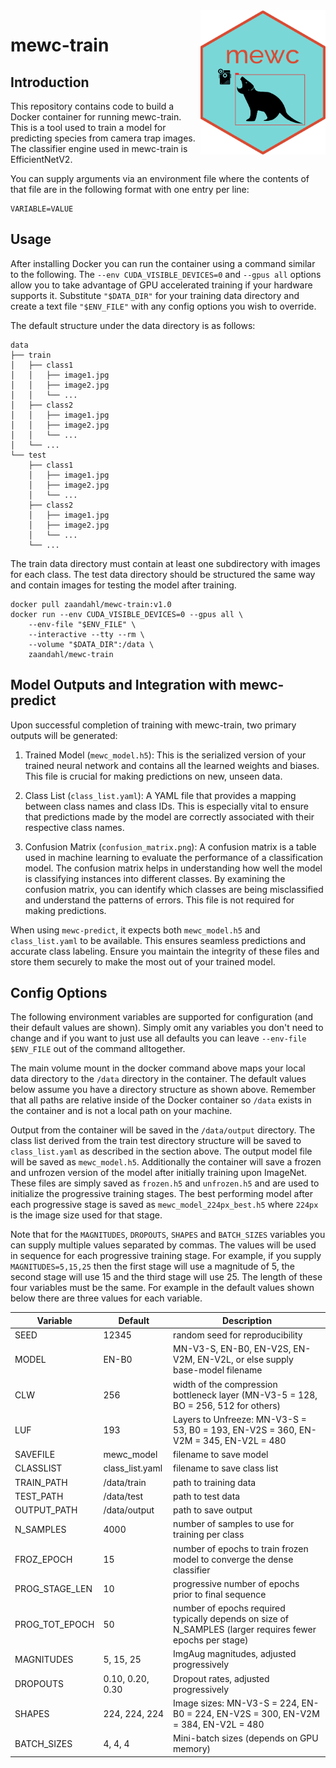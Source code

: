 <img src="mewc_logo_hex.png" alt="MEWC Hex Sticker" width="200" align="right"/>

# mewc-train

## Introduction
This repository contains code to build a Docker container for running mewc-train. This is a tool used to train a model for predicting species from camera trap images. The classifier engine used in mewc-train is EfficientNetV2. 

You can supply arguments via an environment file where the contents of that file are in the following format with one entry per line:
```
VARIABLE=VALUE
```

## Usage

After installing Docker you can run the container using a command similar to the following. The `--env CUDA_VISIBLE_DEVICES=0` and `--gpus all` options allow you to take advantage of GPU accelerated training if your hardware supports it. Substitute `"$DATA_DIR"` for your training data directory and create a text file `"$ENV_FILE"` with any config options you wish to override. 

The default structure under the data directory is as follows:
```
data
├── train
│   ├── class1
│   │   ├── image1.jpg
│   │   ├── image2.jpg
│   │   └── ...
│   ├── class2
│   │   ├── image1.jpg
│   │   ├── image2.jpg
│   │   └── ...
│   └── ...
└── test
    ├── class1
    │   ├── image1.jpg
    │   ├── image2.jpg
    │   └── ...
    ├── class2
    │   ├── image1.jpg
    │   ├── image2.jpg
    │   └── ...
    └── ...
```

The train data directory must contain at least one subdirectory with images for each class. The test data directory should be structured the same way and contain images for testing the model after training.

```
docker pull zaandahl/mewc-train:v1.0
docker run --env CUDA_VISIBLE_DEVICES=0 --gpus all \ 
    --env-file "$ENV_FILE" \
    --interactive --tty --rm \
    --volume "$DATA_DIR":/data \
    zaandahl/mewc-train
```

## Model Outputs and Integration with mewc-predict
Upon successful completion of training with mewc-train, two primary outputs will be generated:

1. Trained Model (`mewc_model.h5`): This is the serialized version of your trained neural network and contains all the learned weights and biases. This file is crucial for making predictions on new, unseen data.

2. Class List (`class_list.yaml`): A YAML file that provides a mapping between class names and class IDs. This is especially vital to ensure that predictions made by the model are correctly associated with their respective class names.

3. Confusion Matrix (`confusion_matrix.png`): A confusion matrix is a table used in machine learning to evaluate the performance of a classification model. The confusion matrix helps in understanding how well the model is classifying instances into different classes. By examining the confusion matrix, you can identify which classes are being misclassified and understand the patterns of errors. This file is not required for making predictions.

When using `mewc-predict`, it expects both `mewc_model.h5` and `class_list.yaml` to be available. This ensures seamless predictions and accurate class labeling. Ensure you maintain the integrity of these files and store them securely to make the most out of your trained model.

## Config Options

The following environment variables are supported for configuration (and their default values are shown). Simply omit any variables you don't need to change and if you want to just use all defaults you can leave `--env-file $ENV_FILE` out of the command alltogether. 

The main volume mount in the docker command above maps your local data directory to the `/data` directory in the container. The default values below assume you have a directory structure as shown above. Remember that all paths are relative inside of the Docker container so `/data` exists in the container and is not a local path on your machine.

Output from the container will be saved in the `/data/output` directory. The class list derived from the train test directory structure will be saved to `class_list.yaml` as described in the section above. The output model file will be saved as `mewc_model.h5`. Additionally the container will save a frozen and unfrozen version of the model after initially training upon ImageNet. These files are simply saved as `frozen.h5` and `unfrozen.h5` and are used to initialize the progressive training stages. The best performing model after each progressive stage is saved as `mewc_model_224px_best.h5` where `224px` is the image size used for that stage.

Note that for the `MAGNITUDES`, `DROPOUTS`, `SHAPES` and `BATCH_SIZES` variables you can supply multiple values separated by commas. The values will be used in sequence for each progressive training stage. For example, if you supply `MAGNITUDES=5,15,25` then the first stage will use a magnitude of 5, the second stage will use 15 and the third stage will use 25. The length of these four variables must be the same. For example in the default values shown below there are three values for each variable. 

| Variable | Default | Description |
| ---------|---------|------------ |
| SEED | 12345 | random seed for reproducibility |
| MODEL | EN-B0 | MN-V3-S, EN-B0, EN-V2S, EN-V2M, EN-V2L, or else supply base-model filename |
| CLW | 256 | width of the compression bottleneck layer (MN-V3-5 = 128, BO = 256, 512 for others) |
| LUF | 193 | Layers to Unfreeze: MN-V3-S = 53, B0 = 193, EN-V2S = 360, EN-V2M = 345, EN-V2L = 480 |
| SAVEFILE | mewc_model | filename to save model |
| CLASSLIST | class_list.yaml | filename to save class list |
| TRAIN_PATH | /data/train | path to training data |
| TEST_PATH | /data/test | path to test data |
| OUTPUT_PATH | /data/output | path to save output |
| N_SAMPLES | 4000 | number of samples to use for training per class |
| FROZ_EPOCH | 15 | number of epochs to train frozen model to converge the dense classifier |
| PROG_STAGE_LEN | 10 | progressive number of epochs prior to final sequence |
| PROG_TOT_EPOCH | 50 |  number of epochs required typically depends on size of N_SAMPLES (larger requires fewer epochs per stage) |
| MAGNITUDES | 5, 15, 25 | ImgAug magnitudes, adjusted progressively |
| DROPOUTS | 0.10, 0.20, 0.30 | Dropout rates, adjusted progressively |
| SHAPES | 224, 224, 224 | Image sizes: MN-V3-S = 224, EN-B0 = 224, EN-V2S = 300, EN-V2M = 384, EN-V2L = 480 |
| BATCH_SIZES | 4, 4, 4 | Mini-batch sizes (depends on GPU memory) |

